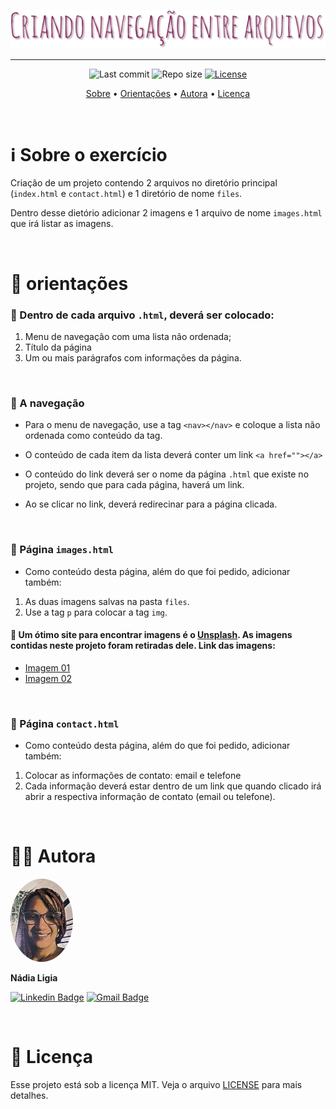 <p align="center"><img src="./assets/logo-ex01.png"></p>

---

<p align="center">
  <img alt="Last commit" src="https://img.shields.io/github/last-commit/nlnadialigia/dev.finances?color=822659&style=flat-square"/>

  <img alt="Repo size" src="https://img.shields.io/github/repo-size/nlnadialigia/dev.finances?color=822659"/>
   
  <a href="./license.md">
  <img alt="License" src="https://img.shields.io/static/v1?label=licence&message=MIT&color=822659"/>
  </a>
</p>

<p align="center">
  <a href="#-information_source-sobre-o-exercício">Sobre</a> •
  <a href="#-open_file_folder-orientações">Orientações</a> • 
  <a href="#-woman_office_worker-autora">Autora</a> • 
  <a href="#-pencil-licença">Licença</a>
</p>
<br>

# ℹ️ Sobre o exercício

Criação de um projeto contendo 2 arquivos no diretório principal (`index.html` e `contact.html`) e 1 diretório de nome `files`.

Dentro desse dietório adicionar 2 imagens e 1 arquivo de nome `images.html` que irá listar as imagens.

<br>

# 📂 orientações

### 📌 Dentro de cada arquivo `.html`, deverá ser colocado:

1. Menu de navegação com uma lista não ordenada;
2. Título da página
3. Um ou mais parágrafos com informações da página.

<br>

### 📌 A navegação

- Para o menu de navegação, use a tag `<nav></nav>` e coloque a lista não ordenada como conteúdo da tag.

- O conteúdo de cada item da lista deverá conter um link `<a href=""></a>`

- O conteúdo do link deverá ser o nome da página `.html` que existe no projeto, sendo que para cada página, haverá um link.

- Ao se clicar no link, deverá redirecinar para a página clicada.

<br>

### 📌 Página `images.html`

- Como conteúdo desta página, além do que foi pedido, adicionar também:

1. As duas imagens salvas na pasta `files`.
2. Use a tag `p` para colocar a tag `img`.

#### 📑 Um ótimo site para encontrar imagens é o [Unsplash](https://unsplash.com). As imagens contidas neste projeto foram retiradas dele. Link das imagens:
- [Imagem 01](https://unsplash.com/photos/qdPnQuGeuwU?utm_source=unsplash&utm_medium=referral&utm_content=creditShareLink)
- [Imagem 02](https://unsplash.com/photos/7pGehyH7o64?utm_source=unsplash&utm_medium=referral&utm_content=creditShareLink)

<br>

### 📌 Página `contact.html`

- Como conteúdo desta página, além do que foi pedido, adicionar também:

1. Colocar as informações de contato: email e telefone
2. Cada informação deverá estar dentro de um link que quando clicado irá abrir a respectiva informação de contato (email ou telefone).

<br>

# 👩‍💼 Autora
<img style="border-radius: 50%" src="../../assets/picture.jpg" width="100px;" alt="Picture"/>
<p><b>Nádia Ligia</b></p>

[![Linkedin Badge](https://img.shields.io/badge/-nlnadialigia-822659?style=flat&logo=Linkedin&logoColor=white&link=https://www.linkedin.com/in/nlnadialigia/)](https://www.linkedin.com/in/nlnadialigia/) 
[![Gmail Badge](https://img.shields.io/badge/-nlnadialigia@gmail.com-822659?style=flat&logo=Gmail&logoColor=white&link=mailto:nlnadialigia@gmail.com)](mailto:nlnadialigia@gmail.com)

<br>

# 📝 Licença

Esse projeto está sob a licença MIT. Veja o arquivo [LICENSE](../../LICENSE) para mais detalhes.
